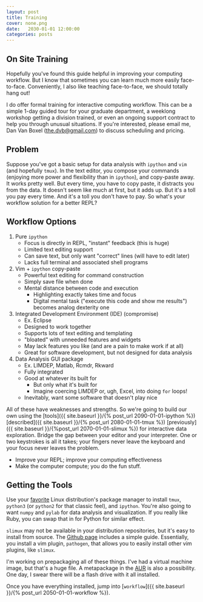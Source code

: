 ```yaml
---
layout: post
title: Training
cover: none.png
date:   2030-01-01 12:00:00
categories: posts
---
```


On Site Training
---
Hopefully you've found this guide helpful in improving your computing workflow.  But I know that sometimes you can learn much more easily face-to-face.  Conveniently, I also like teaching face-to-face, we should totally hang out!

I do offer formal training for interactive computing workflow.  This can be a simple 1-day guided tour for your graduate department, a weeklong workshop getting a division trained, or even an ongoing support contract to help you through unusual situations.  If you're interested, please email me, Dan Van Boxel (the.dvb@gmail.com) to discuss scheduling and pricing.  


Problem
---

Suppose you've got a basic setup for data analysis with `ipython` and `vim` (and hopefully `tmux`).  In the text editor, you compose your commands (enjoying more power and flexibility than in `ipython`), and copy-paste away.  It works pretty well.  But every time, you have to copy paste, it distracts you from the data.  It doesn't seem like much at first, but it adds up.  But it's a toll you pay every time.  And it's a toll you don't have to pay.  So what's your workflow solution for a better REPL?

Workflow Options
---

1. Pure `ipython`
    + Focus is directly in REPL, "instant" feedback (this is huge)
    - Limited text editing support
    - Can save text, but only want "correct" lines (will have to edit later)
    - Lacks full terminal and associated shell programs
2. Vim + `ipython` copy-paste
    + Powerful text editing for command construction
    + Simply save file when done
    - Mental distance between code and execution
        * Highlighting exactly takes time and focus
        * Digital mental task ("execute this code and show me results") becomes analog dexterity one
3. Integrated Development Environment (IDE) (compromise)
    * Ex. Eclipse
    + Designed to work together
    + Supports lots of text editing and templating
    - "bloated" with unneeded features and widgets
    - May lack features you like (and are a pain to make work if at all)
    - Great for software development, but not designed for data analysis
4. Data Analysis GUI package
    * Ex. LIMDEP, Matlab, Rcmdr, Rkward
    + Fully integrated
    + Good at whatever its built for
        - But only what it's built for
        * Imagine coercing LIMDEP or, ugh, Excel, into doing `for` loops!
    + Inevitably, want some software that doesn't play nice

All of these have weaknesses and strengths.  So we're going to build our own using the [tools]({{ site.baseurl }}/{% post_url 2090-01-01-ipython %}) [described]({{ site.baseurl }}/{% post_url 2080-01-01-tmux %}) [previously]({{ site.baseurl }}/{%post_url 2070-01-01-slimux %}) for interactive data exploration.  Bridge the gap between your editor and your interpreter.  One or two keystrokes is all it takes; your fingers never leave the keyboard and your focus never leaves the problem.

* Improve your REPL; improve your computing effectiveness
* Make the computer compute; you do the fun stuff.

Getting the Tools
---

Use your [favorite](https://www.archlinux.org) Linux distribution's package manager to install `tmux`, `python3` (or `python2` for that classic feel), and `ipython`.  You're also going to want `numpy` and `pylab` for data analysis and visualization.  If you really like Ruby, you can swap that in for Python for similar effect.

`slimux` may not be available in your distribution repositories, but it's easy to install from source.  The [Github page](https://github.com/epeli/slimux) includes a simple guide.  Essentially, you install a vim plugin, `pathogen`, that allows you to easily install other vim plugins, like `slimux`.

I'm working on prepackaging all of these things.  I've had a virtual machine image, but that's a huge file.  A metapackage in the [AUR](https://aur.archlinux.org) is also a possibility.  One day, I swear there will be a flash drive with it all installed.

Once you have everything installed, jump into [`workflow`]({{ site.baseurl }}/{% post_url 2050-01-01-workflow %}).

